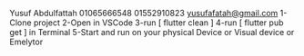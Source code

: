 Yusuf Abdulfattah 
01065666548
01552910823
yusufafatah@gmail.com
1-Clone project 
2-Open in VSCode
3-run [ flutter clean ]
4-run [ flutter pub get ] in Terminal 
5-Start and run on your physical Device or Visual device or Emelytor 
